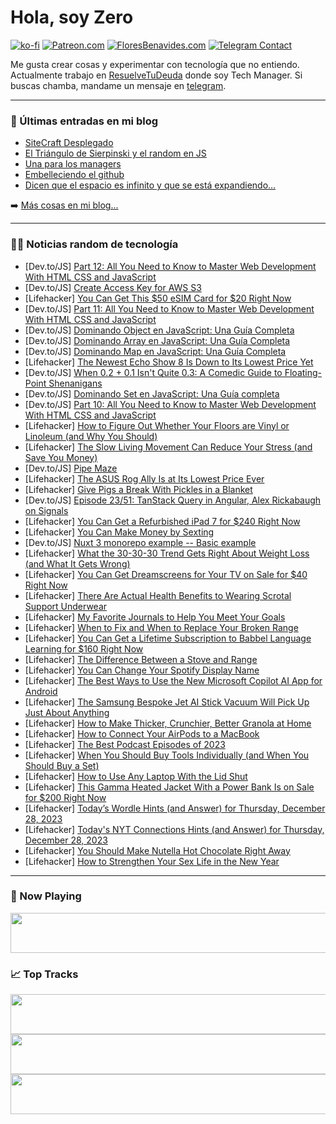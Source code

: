 # Hola, soy Zero

[![ko-fi](https://ko-fi.com/img/githubbutton_sm.svg)](https://ko-fi.com/J3J4N0LUK)
[![Patreon.com](https://img.shields.io/endpoint.svg?url=https%3A%2F%2Fshieldsio-patreon.vercel.app%2Fapi%3Fusername%3Dzerodragon%26type%3Dpatrons&style=for-the-badge)](https://patreon.com/zerodragon)
[![FloresBenavides.com](https://img.shields.io/website?down_message=oops&label=MiBlog&style=for-the-badge&up_message=online&url=https%3A%2F%2Ffloresbenavides.com)](https://floresbenavides.com)
[![Telegram Contact](https://img.shields.io/badge/escr%C3%ADbeme-ZeroDragon-%2326A5E4?style=for-the-badge&logo=telegram)](https://t.me/zerodragon)

Me gusta crear cosas y experimentar con tecnología que no entiendo.
Actualmente trabajo en [ResuelveTuDeuda](http://github.com/resuelve) donde soy Tech Manager.
Si buscas chamba, mandame un mensaje en [telegram](https://t.me/zerodragon).

---

### 📕 Últimas entradas en mi blog
<!-- BLOG-POST-LIST:START -->
- [SiteCraft Desplegado](https://floresbenavides.com/sitecraft-desplegado/)
- [El Triángulo de Sierpinski y el random en JS](https://floresbenavides.com/el-triangulo-de-sierpinski-y-el-random-en-js/)
- [Una para los managers](https://floresbenavides.com/una-para-los-managers/)
- [Embelleciendo el github](https://floresbenavides.com/embelleciendo-el-github/)
- [Dicen que el espacio es infinito y que se está expandiendo…](https://floresbenavides.com/dicen-que-el-espacio-es-infinito-y-que-se-esta-expandiendo/)
<!-- BLOG-POST-LIST:END -->

➡️ [Más cosas en mi blog...](https://floresbenavides.com)

---

### 👨‍💻 Noticias random de tecnología
<!-- TECH-POSTS:START -->
- [Dev.to/JS] [Part 12: All You Need to Know to Master Web Development With HTML CSS and JavaScript](https://dev.to/teach_wizbits/part-12-all-you-need-to-know-to-master-web-development-with-html-css-and-javascript-ofl)
- [Dev.to/JS] [Create Access Key for AWS S3](https://dev.to/akbarnafisa/create-access-key-for-aws-s3-2cl3)
- [Lifehacker] [You Can Get This $50 eSIM Card for $20 Right Now](https://lifehacker.com/this-esim-card-with-50-in-travel-data-credits-is-25-r-1850753994)
- [Dev.to/JS] [Part 11: All You Need to Know to Master Web Development With HTML CSS and JavaScript](https://dev.to/teach_wizbits/part-11-all-you-need-to-know-to-master-web-development-with-html-css-and-javascript-28pb)
- [Dev.to/JS] [Dominando Object en JavaScript: Una Guía Completa](https://dev.to/soyclaradev/dominando-object-en-javascript-una-guia-completa-3k6p)
- [Dev.to/JS] [Dominando Array en JavaScript: Una Guía Completa](https://dev.to/soyclaradev/dominando-array-en-javascript-una-guia-completa-3o6c)
- [Dev.to/JS] [Dominando Map en JavaScript: Una Guía Completa](https://dev.to/soyclaradev/dominando-map-en-javascript-una-guia-completa-para-profesionales-5d11)
- [Lifehacker] [The Newest Echo Show 8 Is Down to Its Lowest Price Yet](https://lifehacker.com/tech/best-echo-show-8-deal)
- [Dev.to/JS] [When 0.2 + 0.1 Isn&#39;t Quite 0.3: A Comedic Guide to Floating-Point Shenanigans](https://dev.to/ishanbagchi/when-02-01-isnt-quite-03-a-comedic-guide-to-floating-point-shenanigans-7lg)
- [Dev.to/JS] [Dominando Set en JavaScript: Una Guía completa](https://dev.to/soyclaradev/dominando-set-en-javascript-una-guia-completa-2mo6)
- [Dev.to/JS] [Part 10: All You Need to Know to Master Web Development With HTML CSS and JavaScript](https://dev.to/teach_wizbits/part-10-all-you-need-to-know-to-master-web-development-with-html-css-and-javascript-c5k)
- [Lifehacker] [How to Figure Out Whether Your Floors are Vinyl or Linoleum &lpar;and Why You Should&rpar;](https://lifehacker.com/home/how-to-figure-out-whether-your-floors-are-vinyl-or-linoleum)
- [Lifehacker] [The Slow Living Movement Can Reduce Your Stress &lpar;and Save You Money&rpar;](https://lifehacker.com/money/slow-living-movement)
- [Dev.to/JS] [Pipe Maze](https://dev.to/rmion/pipe-maze-2ol1)
- [Lifehacker] [The ASUS Rog Ally Is at Its Lowest Price Ever](https://lifehacker.com/entertainment/asus-rog-ally-sale-at-best-buy)
- [Lifehacker] [Give Pigs a Break With Pickles in a Blanket](https://lifehacker.com/food-drink/easy-pickles-in-a-blanket-recipe)
- [Dev.to/JS] [Episode 23/51: TanStack Query in Angular, Alex Rickabaugh on Signals](https://dev.to/this-is-angular/episode-2351-tanstack-query-in-angular-alex-rickabaugh-on-signals-3g5d)
- [Lifehacker] [You Can Get a Refurbished iPad 7 for $240 Right Now](https://lifehacker.com/this-refurbished-7th-gen-ipad-is-270-right-now-1850743908)
- [Lifehacker] [You Can Make Money by Sexting](https://lifehacker.com/relationships/how-to-make-money-by-sexting)
- [Dev.to/JS] [Nuxt 3 monorepo example -- Basic example](https://dev.to/leamsigc/nuxt-3-monorepo-example-basic-example-1d61)
- [Lifehacker] [What the 30-30-30 Trend Gets Right About Weight Loss &lpar;and What It Gets Wrong&rpar;](https://lifehacker.com/health/30-30-30-trend-weight-loss)
- [Lifehacker] [You Can Get Dreamscreens for Your TV on Sale for $40 Right Now](https://lifehacker.com/tech/dreamscreens-sale)
- [Lifehacker] [There Are Actual Health Benefits to Wearing Scrotal Support Underwear](https://lifehacker.com/health/health-benefits-of-scrotal-support-underwear)
- [Lifehacker] [My Favorite Journals to Help You Meet Your Goals](https://lifehacker.com/health/best-journals-for-new-years-resolutions)
- [Lifehacker] [When to Fix and When to Replace Your Broken Range](https://lifehacker.com/home/when-to-fix-or-replace-range)
- [Lifehacker] [You Can Get a Lifetime Subscription to Babbel Language Learning for $160 Right Now](https://lifehacker.com/a-lifetime-subscription-to-babbel-is-140-right-now-1850974860)
- [Lifehacker] [The Difference Between a Stove and Range](https://lifehacker.com/home/difference-between-stove-range)
- [Lifehacker] [You Can Change Your Spotify Display Name](https://lifehacker.com/tech/how-to-change-your-spotify-username)
- [Lifehacker] [The Best Ways to Use the New Microsoft Copilot AI App for Android](https://lifehacker.com/tech/microsoft-copilot-ai-app-android-uses)
- [Lifehacker] [The Samsung Bespoke Jet AI Stick Vacuum Will Pick Up Just About Anything](https://lifehacker.com/tech/samsung-bespoke-jet-ai-vacuum-review)
- [Lifehacker] [How to Make Thicker, Crunchier, Better Granola at Home](https://lifehacker.com/food-drink/how-to-make-better-granola-at-home)
- [Lifehacker] [How to Connect Your AirPods to a MacBook](https://lifehacker.com/tech/how-to-connect-airpods-to-a-macbook)
- [Lifehacker] [The Best Podcast Episodes of 2023](https://lifehacker.com/entertainment/the-best-podcast-episodes-of-2023)
- [Lifehacker] [When You Should Buy Tools Individually &lpar;and When You Should Buy a Set&rpar;](https://lifehacker.com/home/buy-tools-individually-or-in-set)
- [Lifehacker] [How to Use Any Laptop With the Lid Shut](https://lifehacker.com/tech/how-to-use-laptop-with-lid-shut)
- [Lifehacker] [This Gamma Heated Jacket With a Power Bank Is on Sale for $200 Right Now](https://lifehacker.com/this-gamma-heated-jacket-with-a-power-bank-is-on-sale-f-1851000997)
- [Lifehacker] [Today’s Wordle Hints &lpar;and Answer&rpar; for Thursday, December 28, 2023](https://lifehacker.com/entertainment/wordle-answer-today-december-28-2023)
- [Lifehacker] [Today&#39;s NYT Connections Hints &lpar;and Answer&rpar; for Thursday, December 28, 2023](https://lifehacker.com/entertainment/nyt-connections-answer-today-december-28-2023)
- [Lifehacker] [You Should Make Nutella Hot Chocolate Right Away](https://lifehacker.com/food-drink/easy-nutella-hot-chocolate-recipe)
- [Lifehacker] [How to Strengthen Your Sex Life in the New Year](https://lifehacker.com/relationships/new-years-resolutions-to-strengthen-your-sex-life)<!-- TECH-POSTS:END -->

---

### 🎵 Now Playing
<a href="https://spotify-now-playing-dun.vercel.app/now-playing?open"><img src="https://spotify-now-playing-dun.vercel.app/now-playing" width="540" height="64"></a>

### 📈 Top Tracks
<a href="https://spotify-now-playing-dun.vercel.app/top-tracks?i=1&open"><img src="https://spotify-now-playing-dun.vercel.app/top-tracks?i=1" width="540" height="64"></a>
<a href="https://spotify-now-playing-dun.vercel.app/top-tracks?i=2&open"><img src="https://spotify-now-playing-dun.vercel.app/top-tracks?i=2" width="540" height="64"></a>
<a href="https://spotify-now-playing-dun.vercel.app/top-tracks?i=3&open"><img src="https://spotify-now-playing-dun.vercel.app/top-tracks?i=3" width="540" height="64"></a>

